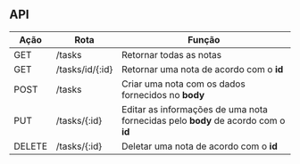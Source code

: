 ## API

| Ação | Rota | Função |
| -- | -- | -- |
| GET | /tasks | Retornar todas as notas |
| GET | /tasks/id/{:id} | Retornar uma nota de acordo com o __id__ |
| POST | /tasks | Criar uma nota com os dados fornecidos no __body__ |
| PUT | /tasks/{:id} | Editar as informações de uma nota fornecidas pelo __body__ de acordo com o __id__ |
| DELETE | /tasks/{:id} | Deletar uma nota de acordo com o __id__ |